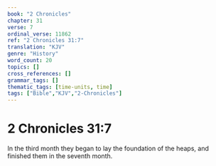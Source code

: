```yaml
---
book: "2 Chronicles"
chapter: 31
verse: 7
ordinal_verse: 11862
ref: "2 Chronicles 31:7"
translation: "KJV"
genre: "History"
word_count: 20
topics: []
cross_references: []
grammar_tags: []
thematic_tags: [time-units, time]
tags: ["Bible","KJV","2-Chronicles"]
---
```


# 2 Chronicles 31:7

In the third month they began to lay the foundation of the heaps, and finished them in the seventh month.
